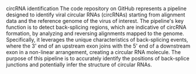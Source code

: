 circRNA identification
The code repository on GitHub represents a pipeline designed to identify viral circular RNAs (circRNAs) starting from alignment data and the reference genome of the virus of interest. The pipeline's key function is to detect back-splicing regions, which are indicative of circRNA formation, by analyzing and reversing alignments mapped to the genome. Specifically, it leverages the unique characteristics of back-splicing events, where the 3' end of an upstream exon joins with the 5' end of a downstream exon in a non-linear arrangement, creating a circular RNA molecule.
The purpose of this pipeline is to accurately identify the positions of back-splice junctions and potentially infer the structure of circular RNAs. 
